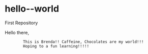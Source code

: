 # hello--world
First Repository



Hello there,

            This is Brenda!! Caffeine, Chocolates are my world!!!
            Hoping to a fun learning!!!!!
            
